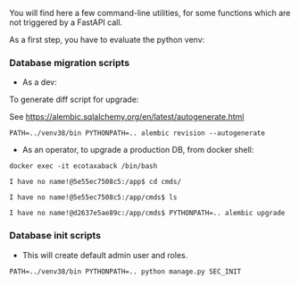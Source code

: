 You will find here a few command-line utilities, for some functions which are not triggered by a FastAPI call.

As a first step, you have to evaluate the python venv:


### Database migration scripts

* As a dev:

To generate diff script for upgrade:

See https://alembic.sqlalchemy.org/en/latest/autogenerate.html

`PATH=../venv38/bin PYTHONPATH=.. alembic revision --autogenerate
`
* As an operator, to upgrade a production DB, from docker shell:

```
docker exec -it ecotaxaback /bin/bash

I have no name!@5e55ec7508c5:/app$ cd cmds/

I have no name!@5e55ec7508c5:/app/cmds$ ls

I have no name!@d2637e5ae89c:/app/cmds$ PYTHONPATH=.. alembic upgrade
```

### Database init scripts

* This will create default admin user and roles.

`PATH=../venv38/bin PYTHONPATH=.. python manage.py SEC_INIT
`
